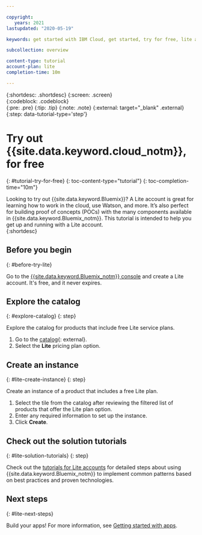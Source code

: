 ```yaml
---

copyright:
   years: 2021
lastupdated: "2020-05-19"

keywords: get started with IBM Cloud, get started, try for free, lite account

subcollection: overview

content-type: tutorial
account-plan: lite
completion-time: 10m 

---
```


{:shortdesc: .shortdesc}
{:screen: .screen}  
{:codeblock: .codeblock}  
{:pre: .pre}
{:tip: .tip}
{:note: .note}
{:external: target="_blank" .external}
{:step: data-tutorial-type='step'}

# Try out {{site.data.keyword.cloud_notm}}, for free
{: #tutorial-try-for-free}
{: toc-content-type="tutorial"} 
{: toc-completion-time="10m"} 

Looking to try out {{site.data.keyword.Bluemix}}? A Lite account is great for learning how to work in the cloud, use Watson, and more. It’s also perfect for building proof of concepts (POCs) with the many components available in {{site.data.keyword.Bluemix_notm}}. This tutorial is intended to help you get up and running with a Lite account.  
{:shortdesc}

## Before you begin
{: #before-try-lite}

Go to the [{{site.data.keyword.Bluemix_notm}} console](https://{DomainName}) and create a Lite account. It's free, and it never expires.

## Explore the catalog
{: #explore-catalog}
{: step}

Explore the catalog for products that include free Lite service plans.

1. Go to the [catalog](https://cloud.ibm.com/catalog){: external}.  
2. Select the **Lite** pricing plan option.

## Create an instance
{: #lite-create-instance}
{: step}

Create an instance of a product that includes a free Lite plan.

1. Select the tile from the catalog after reviewing the filtered list of products that offer the Lite plan option.
2. Enter any required information to set up the instance.
3. Click **Create**.

## Check out the solution tutorials
{: #lite-solution-tutorials}
{: step}

Check out the [tutorials for Lite accounts](/docs?tab=tutorials&filters=lite-account) for detailed steps about using {{site.data.keyword.Bluemix_notm}} to implement common patterns based on best practices and proven technologies.

## Next steps
{: #lite-next-steps}

Build your apps! For more information, see [Getting started with apps](/docs/apps?topic=apps-getting-started).
